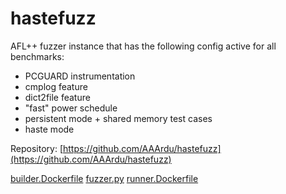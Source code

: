 # hastefuzz

AFL++ fuzzer instance that has the following config active for all benchmarks:
  - PCGUARD instrumentation 
  - cmplog feature
  - dict2file feature
  - "fast" power schedule
  - persistent mode + shared memory test cases
  - haste mode

Repository: [https://github.com/AAArdu/hastefuzz](https://github.com/AAArdu/hastefuzz)

[builder.Dockerfile](builder.Dockerfile)
[fuzzer.py](fuzzer.py)
[runner.Dockerfile](runner.Dockerfile)
